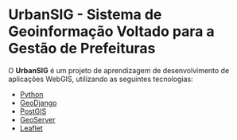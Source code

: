 # UrbanSIG - Sistema de Geoinformação Voltado para a Gestão de Prefeituras


O **UrbanSIG** é um projeto de aprendizagem de desenvolvimento de aplicações WebGIS, utilizando as seguintes tecnologias:

- [Python][1]
- [GeoDjango][2]
- [PostGIS][3]
- [GeoServer][4]
- [Leaflet][5]


[1]: https://www.python.org/
[2]: https://docs.djangoproject.com/pt-br/1.10/ref/contrib/gis/
[3]: http://www.postgis.net/
[4]: http://geoserver.org/
[5]: http://leafletjs.com/
[6]: aulas/ementa.md